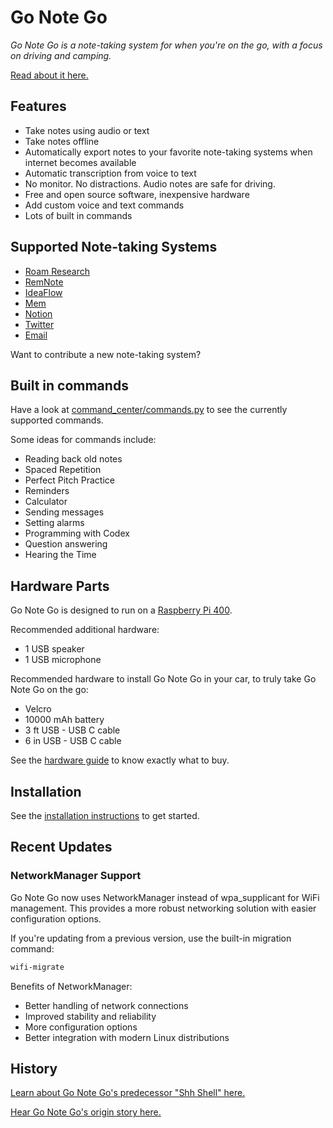 # Go Note Go

_Go Note Go is a note-taking system for when you're on the go, with a focus on driving and camping._

[Read about it here.](https://davidbieber.com/projects/go-note-go/)

## Features

* Take notes using audio or text
* Take notes offline
* Automatically export notes to your favorite note-taking systems when internet becomes available
* Automatic transcription from voice to text
* No monitor. No distractions. Audio notes are safe for driving.
* Free and open source software, inexpensive hardware
* Add custom voice and text commands
* Lots of built in commands

## Supported Note-taking Systems

* [Roam Research](https://roamresearch.com/)
* [RemNote](https://www.remnote.com/)
* [IdeaFlow](https://ideaflow.app/)
* [Mem](https://mem.ai/)
* [Notion](https://www.notion.so/)
* [Twitter](https://www.twitter.com/)
* [Email](https://en.wikipedia.org/wiki/Email)

Want to contribute a new note-taking system?

## Built in commands

Have a look at [command_center/commands.py](gonotego/command_center/commands.py) to see the currently supported commands.

Some ideas for commands include:

* Reading back old notes
* Spaced Repetition
* Perfect Pitch Practice
* Reminders
* Calculator
* Sending messages
* Setting alarms
* Programming with Codex
* Question answering
* Hearing the Time

## Hardware Parts

Go Note Go is designed to run on a [Raspberry Pi 400](https://www.raspberrypi.com/products/raspberry-pi-400/).

Recommended additional hardware:

* 1 USB speaker
* 1 USB microphone

Recommended hardware to install Go Note Go in your car, to truly take Go Note Go on the go:

* Velcro
* 10000 mAh battery
* 3 ft USB - USB C cable
* 6 in USB - USB C cable

See the [hardware guide](hardware.md) to know exactly what to buy.

## Installation

See the [installation instructions](installation.md) to get started.

## Recent Updates

### NetworkManager Support
Go Note Go now uses NetworkManager instead of wpa_supplicant for WiFi management. 
This provides a more robust networking solution with easier configuration options.

If you're updating from a previous version, use the built-in migration command:
```bash
wifi-migrate
```

Benefits of NetworkManager:
- Better handling of network connections
- Improved stability and reliability
- More configuration options
- Better integration with modern Linux distributions

## History

[Learn about Go Note Go's predecessor "Shh Shell" here.](https://davidbieber.com/projects/shh-shell/)

[Hear Go Note Go's origin story here.](https://davidbieber.com/post/2022-12-30-go-note-go-story/)
